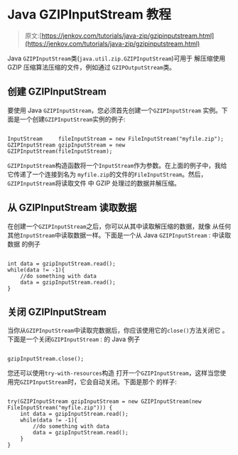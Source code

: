 # Java GZIPInputStream 教程

> 原文:[https://jenkov.com/tutorials/java-zip/gzipinputstream.html](https://jenkov.com/tutorials/java-zip/gzipinputstream.html)

Java `GZIPInputStream`类(`java.util.zip.GZIPInputStream`)可用于 解压缩使用 GZIP 压缩算法压缩的文件，例如通过 `GZIPOutputStream`类。

## 创建 GZIPInputStream

要使用 Java `GZIPInputStream`，您必须首先创建一个`GZIPInputStream` 实例。下面是一个创建`GZIPInputStream`实例的例子:

```

InputStream     fileInputStream = new FileInputStream("myfile.zip");
GZIPInputStream gzipInputStream = new GZIPInputStream(fileInputStream);

```

`GZIPInputStream`构造函数将一个`InputStream`作为参数。在上面的例子中，我给它传递了一个连接到名为 `myfile.zip`的文件的`FileInputStream`。然后，`GZIPInputStream`将读取文件 中 GZIP 处理过的数据并解压缩。

## 从 GZIPInputStream 读取数据

在创建一个`GZIPInputStream`之后，你可以从其中读取解压缩的数据，就像 从任何其他`InputStream`中读取数据一样。下面是一个从 Java `GZIPInputStream` : 中读取数据 的例子

```

int data = gzipInputStream.read();
while(data != -1){
    //do something with data
    data = gzipInputStream.read();
}

```

## 关闭 GZIPInputStream

当你从`GZIPInputStream`中读取完数据后，你应该使用它的`close()`方法关闭它 。下面是一个关闭`GZIPInputStream` : 的 Java 例子

```

gzipInputStream.close();

```

您还可以使用`try-with-resources`构造 打开一个`GZIPInputStream`，这样当您使用完`GZIPInputStream`时，它会自动关闭。下面是那个 的样子:

```

try(GZIPInputStream gzipInputStream = new GZIPInputStream(new FileInputStream("myfile.zip"))) {
    int data = gzipInputStream.read();
    while(data != -1){
        //do something with data
        data = gzipInputStream.read();
    }
}

```